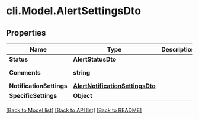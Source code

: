 # cli.Model.AlertSettingsDto

## Properties

Name | Type | Description | Notes
------------ | ------------- | ------------- | -------------
**Status** | **AlertStatusDto** |  | [optional] 
**Comments** | **string** |  | [optional] [readonly] 
**NotificationSettings** | [**AlertNotificationSettingsDto**](AlertNotificationSettingsDto.md) |  | [optional] 
**SpecificSettings** | **Object** |  | [optional] 

[[Back to Model list]](../README.md#documentation-for-models) [[Back to API list]](../README.md#documentation-for-api-endpoints) [[Back to README]](../README.md)

